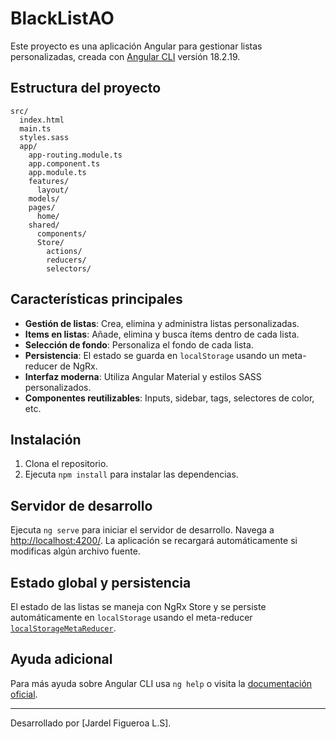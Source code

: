 # BlackListAO

Este proyecto es una aplicación Angular para gestionar listas personalizadas, creada con [Angular CLI](https://github.com/angular/angular-cli) versión 18.2.19.

## Estructura del proyecto

```
src/
  index.html
  main.ts
  styles.sass
  app/
    app-routing.module.ts
    app.component.ts
    app.module.ts
    features/
      layout/
    models/
    pages/
      home/
    shared/
      components/
      Store/
        actions/
        reducers/
        selectors/
```

## Características principales

- **Gestión de listas**: Crea, elimina y administra listas personalizadas.
- **Items en listas**: Añade, elimina y busca ítems dentro de cada lista.
- **Selección de fondo**: Personaliza el fondo de cada lista.
- **Persistencia**: El estado se guarda en `localStorage` usando un meta-reducer de NgRx.
- **Interfaz moderna**: Utiliza Angular Material y estilos SASS personalizados.
- **Componentes reutilizables**: Inputs, sidebar, tags, selectores de color, etc.

## Instalación

1. Clona el repositorio.
2. Ejecuta `npm install` para instalar las dependencias.

## Servidor de desarrollo

Ejecuta `ng serve` para iniciar el servidor de desarrollo. Navega a [http://localhost:4200/](http://localhost:4200/). La aplicación se recargará automáticamente si modificas algún archivo fuente.


## Estado global y persistencia

El estado de las listas se maneja con NgRx Store y se persiste automáticamente en `localStorage` usando el meta-reducer [`localStorageMetaReducer`](src/app/Store/reducers/localStorage.metareducer.ts).

## Ayuda adicional

Para más ayuda sobre Angular CLI usa `ng help` o visita la [documentación oficial](https://angular.dev/tools/cli).

---

Desarrollado por [Jardel Figueroa L.S].